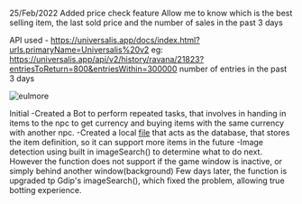25/Feb/2022
Added price check feature
Allow me to know which is the best selling item, the last sold price and the number of sales in the past 3 days

API used - https://universalis.app/docs/index.html?urls.primaryName=Universalis%20v2
eg: https://universalis.app/api/v2/history/ravana/21823?entriesToReturn=800&entriesWithin=300000 number of entries in the past 3 days

![eulmore](https://user-images.githubusercontent.com/21898084/155671185-3dd9f8b3-f5c4-413c-8f18-85fbfbf951a6.gif)

Initial
-Created a Bot to perform repeated tasks, that involves in handing in items to the npc to get currency and buying items with the same currency with another npc.
-Created a local <a href="https://github.com/teoshinjiat/FFXIV-Menu/blob/main/items.json">file</a> that acts as the database, that stores the item definition, so it can support more items in the future
-Image detection using built in imageSearch() to determine what to do next. However the function does not support if the game window is inactive, or simply behind another window(background)
Few days later, the function is upgraded tp Gdip's imageSearch(), which fixed the problem, allowing true botting experience.
